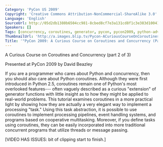 ```yaml
---
Category: 'PyCon US 2009'
Copyright: 'Creative Commons Attribution-NonCommercial-ShareAlike 3.0'
Language: 'English'
SourceUrl: http://05d2db1380b6504cc981-8cbed8cf7e3a131cd8f1c3e383d10041.r93.cf2.rackcdn.com/pycon-us-2009/215_pycon-2009-a-curious-course-on-coroutines-and-concurrency-part-2-of-3.mp4
Speakers: []
Tags: [concurrency, coroutines, generator, pycon, pycon2009, python-advanced]
ThumbnailUrl: 'http://a.images.blip.tv/Pycon-ACuriousCourseOnCoroutinesAndConcurrencyPart002433-523.jpg'
Title: '"PyCon 2009: A Curious Course on Coroutines and Concurrency (Part 2 of 3)"'
---
```

A Curious Course on Coroutines and Concurrency (part 2 of 3)

  
Presented at PyCon 2009 by David Beazley

  
If you are a programmer who cares about Python and concurrency, then you
should also care about Python coroutines. Although they were first introduced
in Python 2.5, coroutines remain one of Python's most overlooked features---
often vaguely described as a curious "extension" of generator functions with
little insight as to how they might be applied to real-world problems. This
tutorial examines coroutines in a more practical light by showing how they are
actually a very elegant way to implement a processing "task." Using this task
abstraction, it is possible to use coroutines to implement processing
pipelines, event handling systems, and programs based on cooperative
multitasking. Moreover, if you define tasks using coroutines, they can be
easily incorporated into more traditional concurrent programs that utilize
threads or message passing.

  
[VIDEO HAS ISSUES: bit of clipping start to finish.]

